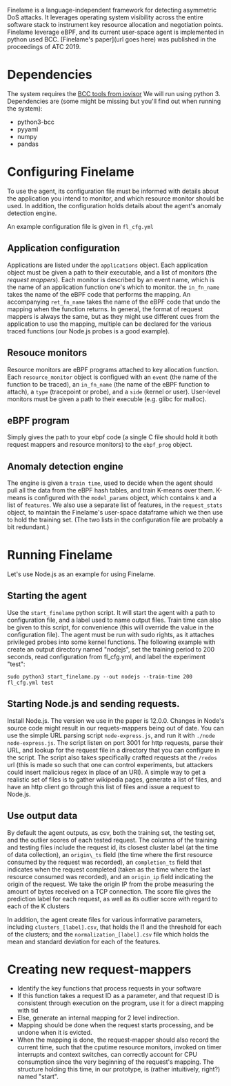 Finelame is a language-independent framework for detecting asymmetric DoS attacks.
It leverages operating system visibility across the entire software stack to instrument key resource allocation and negotiation points.
Finelame leverage eBPF, and its current user-space agent is implemented in python used BCC.
[Finelame's paper](url goes here) was published in the proceedings of ATC 2019.

# Dependencies
The system requires the [BCC tools from iovisor](https://github.com/iovisor/bcc/blob/master/INSTALL.md)
We will run using python 3. Dependencies are (some might be missing but you'll find out when running the system):
* python3-bcc
* pyyaml
* numpy
* pandas

# Configuring Finelame
To use the agent, its configuration file must be informed with details about the application you
intend to monitor, and which resource monitor should be used. In addition, the configuration holds
details about the agent's anomaly detection engine.

An example configuration file is given in `fl_cfg.yml`

## Application configuration
Applications are listed under the `applications` object.
Each application object must be given a path to their executable, and a list of monitors
(the _request mappers_). Each monitor is described by an event name, which is the name of
an application function one's which to monitor. the `in_fn_name` takes the name of the eBPF
code that performs the mapping. An accompanying `ret_fn_name` takes the name of the eBPF code
that undo the mapping when the function returns.
In general, the format of request mappers is always the same, but as they might use different
cues from the application to use the mapping, multiple can be declared for the various traced
functions (our Node.js probes is a good example).

## Resouce monitors
Resource monitors are eBPF programs attached to key allocation function.
Each `resource_monitor` object is configued with an `event` (the name of the function to be
traced), an `in_fn_name` (the name of the eBPF function to attach), a `type` (tracepoint or probe),
and a `side` (kernel or user). User-level monitors must be given a path to their execuble (e.g.
glibc for malloc).

## eBPF program
Simply gives the path to your ebpf code (a single C file should hold it both request mappers and
resource monitors) to the `ebpf_prog` object.

## Anomaly detection engine
The engine is given a `train time`, used to decide when the agent should pull all the data from
the eBPF hash tables, and train K-means over them. K-means is configured with the `model_params`
object, which contains `k` and a list of `features`. We also use a separate list of features,
in the `request_stats` object, to maintain the Finelame's user-space dataframe which we then
use to hold the training set. (The two lists in the configuration file are probably a bit redundant.)

# Running Finelame
Let's use Node.js as an example for using Finelame.

## Starting the agent
Use the `start_finelame` python script. It will start the agent with a path to configuration file, and a label used to name output files. Train time can also be given to this script, for convenience (this will override the value in the configuration file). The agent must be run with sudo rights, as it attaches privileged probes into some kernel functions.
The following example with create an output directory named "nodejs", set the training period to 200 seconds, read configuration from fl_cfg.yml, and label the experiment "test":

`sudo python3 start_finelame.py --out nodejs --train-time 200 fl_cfg.yml test`

## Starting Node.js and sending requests.
Install Node.js. The version we use in the paper is 12.0.0. Changes in Node's source code might result in our requets-mappers being out of date.
You can use the simple URL parsing script `node-express.js`, and run it with `./node node-express.js`. The script listen on port 3001 for http requests, parse their URL, and lookup for the request file in a directory that you can configure in the script. The script also takes specifically crafted requests at the `/redos` url (this is made so such that one can control experiments, but attackers could insert malicious regex in place of an URI).
A simple way to get a realistic set of files is to gather wikipedia pages, generate a list of files, and have an http client go through this list of files and issue a request to Node.js.

## Use output data
By default the agent outputs, as csv, both the training set, the testing set, and the outlier scores of each tested request.
The columns of the training and testing files include the request id, its closest cluster label (at the time of data collection), an `origin\_ts` field (the time where the first resource consumed by the request was recorded), an `completion_ts` field that indicates when the request completed (taken as the time where the last resource consumed was recorded), and an `origin_ip` field indicating the origin of the request. We take the origin IP from the probe measuring the amount of bytes received on a TCP connection.
The score file gives the prediction label for each request, as well as its outlier score with regard
to each of the K clusters

In addition, the agent create files for various informative parameters, including `clusters_[label].csv`, that holds the l1 and the threshold for each of the clusters;
and the `normalization_[label].csv` file which holds the mean and standard deviation for each of the
features.

# Creating new request-mappers
- Identify the key functions that process requests in your software
- If this function takes a request ID as a parameter, and that request ID is consistent through execution on the program, use it for a direct mapping with tid
- Else, generate an internal mapping for 2 level indirection.
- Mapping should be done when the request starts processing, and be undone when it is evicted.
- When the mapping is done, the request-mapper should also record the current time, such that the cputime resource monitors, invoked on timer interrupts and context switches, can correctly account for CPU consumption since the very beginning of the request's mapping. The structure holding this time, in our prototype, is (rather intuitively, right?) named "start".

